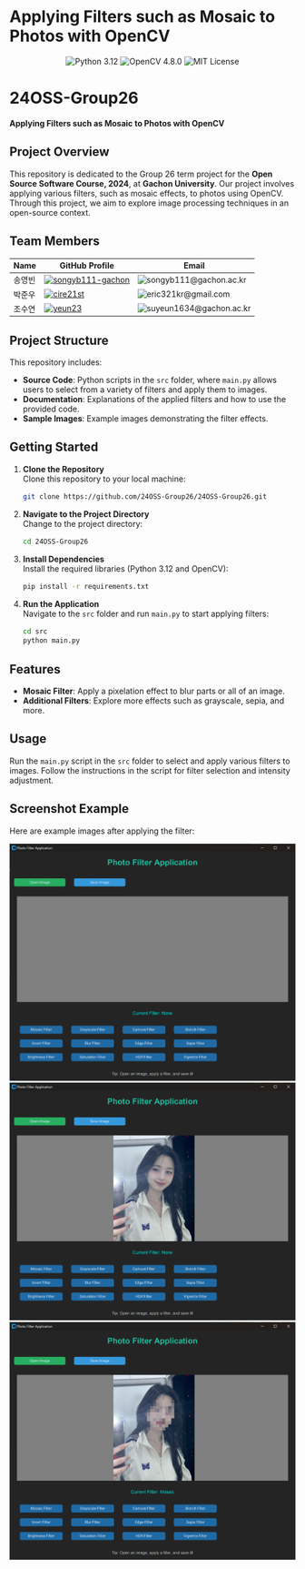 <p align="center">
  <h1>Applying Filters such as Mosaic to Photos with OpenCV</h1>
</p>

<p align="center">
  <img src="https://img.shields.io/badge/Python-3.12-blue?logo=python&logoColor=white" alt="Python 3.12">
  <img src="https://img.shields.io/badge/OpenCV-4.8.0-green?logo=opencv&logoColor=white" alt="OpenCV 4.8.0">
  <img src="https://img.shields.io/badge/License-MIT-yellow?logo=license&logoColor=white" alt="MIT License">
</p>


# 24OSS-Group26  
**Applying Filters such as Mosaic to Photos with OpenCV**

## Project Overview
This repository is dedicated to the Group 26 term project for the **Open Source Software Course, 2024**, at **Gachon University**. Our project involves applying various filters, such as mosaic effects, to photos using OpenCV. Through this project, we aim to explore image processing techniques in an open-source context.

## Team Members
| Name    | GitHub Profile                                         | Email                                                |
|---------|--------------------------------------------------------|------------------------------------------------------|
| 송영빈   | [<img src="https://img.shields.io/badge/GitHub-songyb111--gachon-black?logo=github" alt="songyb111-gachon">](https://github.com/songyb111-gachon) | <img src="https://img.shields.io/badge/songyb111@gachon.ac.kr-blue" alt="songyb111@gachon.ac.kr"> |
| 박준우   | [<img src="https://img.shields.io/badge/GitHub-cire21st-black?logo=github" alt="cire21st">](https://github.com/cire21st)               | <img src="https://img.shields.io/badge/eric321kr@gmail.com-blue" alt="eric321kr@gmail.com">  |
| 조수연   | [<img src="https://img.shields.io/badge/GitHub-yeun23-black?logo=github" alt="yeun23">](https://github.com/yeun23)                   | <img src="https://img.shields.io/badge/suyeun1634@gachon.ac.kr-blue" alt="suyeun1634@gachon.ac.kr"> | 


## Project Structure
This repository includes:
- **Source Code**: Python scripts in the `src` folder, where `main.py` allows users to select from a variety of filters and apply them to images.
- **Documentation**: Explanations of the applied filters and how to use the provided code.
- **Sample Images**: Example images demonstrating the filter effects.

## Getting Started

1. **Clone the Repository**  
   Clone this repository to your local machine:
   ```bash
   git clone https://github.com/24OSS-Group26/24OSS-Group26.git
   ```
   
2. **Navigate to the Project Directory**  
   Change to the project directory:
   ```bash
   cd 24OSS-Group26
   ```

3. **Install Dependencies**  
   Install the required libraries (Python 3.12 and OpenCV):
   ```bash
   pip install -r requirements.txt
   ```

4. **Run the Application**  
   Navigate to the `src` folder and run `main.py` to start applying filters:
   ```bash
   cd src
   python main.py
   ```

## Features
- **Mosaic Filter**: Apply a pixelation effect to blur parts or all of an image.
- **Additional Filters**: Explore more effects such as grayscale, sepia, and more.

## Usage
Run the `main.py` script in the `src` folder to select and apply various filters to images. Follow the instructions in the script for filter selection and intensity adjustment.

## Screenshot Example
Here are example images after applying the filter:

<p align="center">
  <img src="REAME_img/1.png" alt="Filter Example 1">
  <img src="REAME_img/2.png" alt="Filter Example 2">
  <img src="REAME_img/3.png" alt="Filter Example 3">
</p>
